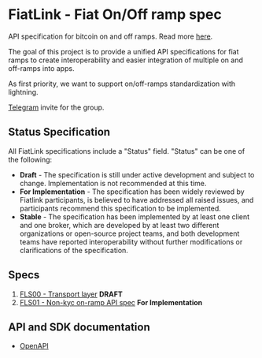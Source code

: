 # FiatLink - Fiat On/Off ramp spec 
API specification for bitcoin on and off ramps. Read more [here](https://medium.com/breez-technology/building-on-lightning-flash-is-reinventing-caribbean-money-with-the-breez-sdk-d26ef8b81fb8).

The goal of this project is to provide a unified API specifications for fiat ramps to create interoperability and easier integration of multiple on and off-ramps into apps.

As first priority, we want to support on/off-ramps standardization with lightning.

[Telegram](https://t.me/+6wVEdfztX1Y1NTFk) invite for the group.

## Status Specification 
All FiatLink specifications include a "Status" field. "Status" can be one of the following:

- **Draft** - The specification is still under active development and subject to change. Implementation is not recommended at this time.
- **For Implementation** - The specification has been widely reviewed by Fiatlink participants, is believed to have addressed all raised issues, and participants recommend this specification to be implemented.
- **Stable** - The specification has been implemented by at least one client and one broker, which are developed by at least two different organizations or open-source project teams, and both development teams have reported interoperability without further modifications or clarifications of the specification.

## Specs
1. [FLS00 - Transport layer](./FLS00/README.md) **DRAFT**
2. [FLS01 - Non-kyc on-ramp API spec](./FLS01/README.md) **For Implementation**

## API and SDK documentation
- [OpenAPI](https://docs.fiatlink.co/)
